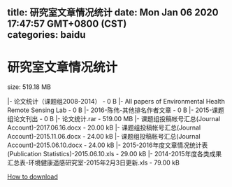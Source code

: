 
title: 研究室文章情况统计
date: Mon Jan 06 2020 17:47:57 GMT+0800 (CST)    
categories: baidu
---

# 研究室文章情况统计
size: 519.18 MB
 
 
|- 论文统计（课题组2008-2014） - 0 B
|- All papers of Environmental Health Remote Sensing Lab - 0 B
|- 2016-陈伟-其他排名作者文章 - 0 B
|- 2015-课题组论文刊出 - 0 B
|- 论文统计.rar - 519.00 MB
|- 课题组投稿帐号汇总(Journal Account)-2017.06.16.docx - 20.00 kB
|- 课题组投稿帐号汇总(Journal Account)-2015.11.06.docx - 24.00 kB
|- 课题组投稿帐号汇总(Journal Account)-2015.06.10.docx - 24.00 kB
|- 2015-2016年度文章情况统计表(Publication Statistics)-2015.06.10.xls - 29.00 kB
|- 2014-2015年度各类成果汇总表-环境健康遥感研究室-2015年2月3日更新.xls - 79.00 kB

[How to download](https://bpcam.bemobtrk.com/go/2ceec3aa-1ca2-46d6-b9ff-aaa5c184517c?jno=3948)